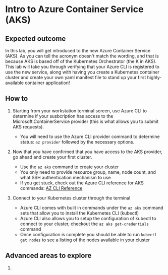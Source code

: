 # Intro to Azure Container Service (AKS)

## Expected outcome

In this lab, you will get introduced to the new Azure Container Service (AKS). As you can tell the acronym doesn't match the wording, and that is because AKS is based off of the Kubernetes Orchestrator (the K in AKS). This lab will take you through verifying that your Azure CLI is registered to use the new service, along with having you create a Kubernetes container cluster and create your own yaml manifest file to stand up your first highly-available container application!

## How to 

1. Starting from your workstation terminal screen, use Azure CLI to determine if your susbcription has access to the Microsoft.ContainerService provider (this is what allows you to submit AKS requests).
    * You will need to use the Azure CLI provider command to determine status: ``az provider`` followed by the necessary options.
    
2. Now that you have confirmed that you have access to the AKS provider, go ahead and create your first cluster.
    * Use the ``az aks`` command to create your cluster
    * You only need to provide resource group, name, node count, and what SSH authentication mechanism to use
    * If you get stuck, check out the Azure CLI reference for AKS commands: [AZ CLI Reference](https://docs.microsoft.com/en-us/cli/azure/?view=azure-cli-latest)

3. Connect to your Kubernetes cluster through the terminal
    * Azure CLI comes with built in commands under the ``az aks`` command sets that allow you to install the Kubernetes CLI (kubectl)
    * Azure CLI also allows you to setup the configuration of kubectl to connect to your cluster, checkout the ``az aks get-credentials`` command
    * Once configuration is complete you should be able to run ``kubectl get nodes`` to see a listing of the nodes available in your cluster
    
   



## Advanced areas to explore

1. 
